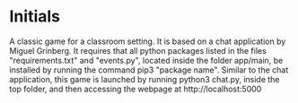 # Initials
A classic game for a classroom setting.
It is based on a chat application by Miguel Grinberg.
It requires that all python packages listed in the files "requirements.txt" and "events.py", located inside the folder app/main, be installed by running the command pip3 "package name".
Similar to the chat application, this game is launched by running python3 chat.py, inside the top folder, and then accessing the webpage at http://localhost:5000
